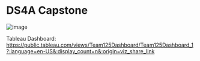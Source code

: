 # DS4A Capstone

![image](https://user-images.githubusercontent.com/21350592/177700403-2cd6356e-202d-402c-9b85-8589586806aa.png)


Tableau Dashboard: https://public.tableau.com/views/Team125Dashboard/Team125Dashboard_1?:language=en-US&:display_count=n&:origin=viz_share_link
